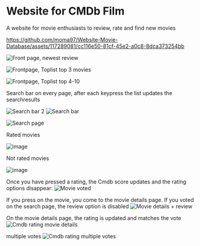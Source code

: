 # Website for CMDb Film

A website for movie enthusiasts to review, rate and find new movies




https://github.com/moma97/Website-Movie-Database/assets/117289081/cc116e50-81cf-45e2-a0c8-8dca373254bb












![Front page, newest review](https://github.com/moma97/Cineasternas-movie-database/assets/117289081/74f46af0-fe27-48fd-bc9a-0434e31dc175)


![Frontpage, Toplist top 3 movies](https://github.com/moma97/Cineasternas-movie-database/assets/117289081/29032114-7a3b-458c-a82b-3b1e513e5876)


![Frontpage, Toplist top 4-10](https://github.com/moma97/Cineasternas-movie-database/assets/117289081/34843792-d104-439e-bc35-3b6265eb428f)



Search bar on every page, after each keypress the list updates the searchresults

![Search bar 2](https://github.com/moma97/Cineasternas-movie-database/assets/117289081/4b0d3f3b-9db9-4edd-8326-71de1d3eb4de)                      ![Search bar ](https://github.com/moma97/Cineasternas-movie-database/assets/117289081/a8ca8cdb-677f-4f7a-a5b4-768c2cd358a0)



![Search page](https://github.com/moma97/Cineasternas-movie-database/assets/117289081/2b2935a7-919b-4036-9630-ee7970b1686a)

Rated movies

![image](https://github.com/moma97/Cineasternas-movie-database/assets/117289081/cfd640a7-3089-40cd-8560-a67b17fdf0d9)


Not rated movies

![image](https://github.com/moma97/Cineasternas-movie-database/assets/117289081/c8915568-b633-4249-b2b2-da06af703540)



Once you have pressed a rating, the Cmdb score updates and the rating options disappear:
![Movie voted](https://github.com/moma97/Cineasternas-movie-database/assets/117289081/16a579bf-3da8-4a7d-9109-746ff61e4605)

If you press on the movie, you come to the movie details page. If you voted on the search page, the review option is disabled
![Movie details + review](https://github.com/moma97/Cineasternas-movie-database/assets/117289081/ee43d494-7882-4e4d-b274-d3dc936b7762)

On the movie details page, the rating is updated and matches the vote
![Cmdb rating movie details](https://github.com/moma97/Cineasternas-movie-database/assets/117289081/47e0ded7-6070-4d13-8302-444a865edd4e)



multiple votes
![Cmdb rating multiple votes](https://github.com/moma97/Cineasternas-movie-database/assets/117289081/78ba8864-323d-4009-bb90-8a34644e7f4d)
